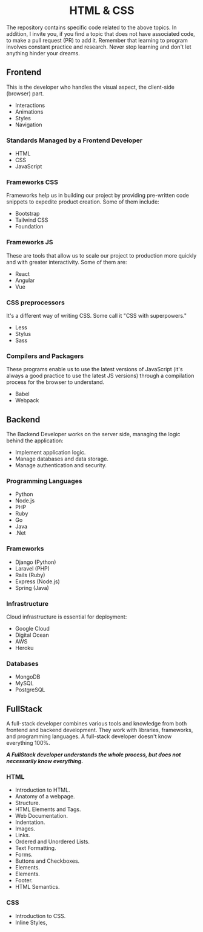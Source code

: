 <h1 align="center">HTML & CSS</h1>

The repository contains specific code related to the above topics. In addition, I invite you, if you find a topic that does not have associated code, to make a pull request (PR) to add it. Remember that learning to program involves constant practice and research. Never stop learning and don't let anything hinder your dreams.

## Frontend

This is the developer who handles the visual aspect, the client-side (browser) part.

- Interactions
- Animations
- Styles
- Navigation

### Standards Managed by a Frontend Developer

- HTML
- CSS
- JavaScript

### Frameworks CSS

Frameworks help us in building our project by providing pre-written code snippets to expedite product creation. Some of them include:

- Bootstrap
- Tailwind CSS
- Foundation

### Frameworks JS
These are tools that allow us to scale our project to production more quickly and with greater interactivity. Some of them are:

- React
- Angular
- Vue

### CSS preprocessors
It's a different way of writing CSS. Some call it "CSS with superpowers."

- Less
- Stylus
- Sass

### Compilers and Packagers
These programs enable us to use the latest versions of JavaScript (it's always a good practice to use the latest JS versions) through a compilation process for the browser to understand.

- Babel
- Webpack

## Backend

The Backend Developer works on the server side, managing the logic behind the application:

- Implement application logic.
- Manage databases and data storage.
- Manage authentication and security.

### Programming Languages

- Python
- Node.js
- PHP
- Ruby
- Go
- Java
- .Net

### Frameworks

- Django (Python)
- Laravel (PHP)
- Rails (Ruby)
- Express (Node.js)
- Spring (Java)

### Infrastructure

Cloud infrastructure is essential for deployment:

- Google Cloud
- Digital Ocean
- AWS
- Heroku

### Databases

- MongoDB
- MySQL
- PostgreSQL

## FullStack

A full-stack developer combines various tools and knowledge from both frontend and backend development. They work with libraries, frameworks, and programming languages. A full-stack developer doesn't know everything 100%.


***A FullStack developer understands the whole process, but does not necessarily know everything.***


### **HTML**
- Introduction to HTML.
- Anatomy of a webpage.
- Structure.
- HTML Elements and Tags.
- Web Documentation.
- Indentation.
- Images.
- Links.
- Ordered and Unordered Lists.
- Text Formatting.
- Forms.
- Buttons and Checkboxes.
- <div> Elements.
- <head> Elements.
- Footer.
- HTML Semantics.

### **CSS**
- Introduction to CSS.
- Inline Styles, <style> Block, and CSS Files.
- Pseudo-classes and Pseudo-elements.
- Box Model.
- Inheritance.
- Specificity in Selectors.
- Combinators.
- Text Formatting (size, font type, backups).
- Attribute Selectors.
- Absolute and Relative Units.
- HEX and RGB Colors in CSS.
- CSS Variables.
- Position.
- Display.

### **Responsive Design**
- Introducción a Responsive Design.
- Media Queries.
- Viewport.
- Mobile First.
- Mostly Fluid.
- Layout shifter.
- Column Drop.

### 🤝 Contributing


Contributions are what make the open source community such an amazing place to be learn, inspire, and create. Any contributions you make are **extremely appreciated**.

1. Fork the Project
2. Create your Feature Branch (`git checkout -b feature/AmazingFeature`)
3. Commit your Changes (`git commit -m 'Add some AmazingFeature'`)
4. Push to the Branch (`git push origin feature/AmazingFeature`)
5. Open a Pull Request

![-----------------------------------------------------](https://raw.githubusercontent.com/andreasbm/readme/master/assets/lines/vintage.png)
### Built With


Technologies used in the project.
* HTLM 5
* CSS 3

![-----------------------------------------------------](https://raw.githubusercontent.com/andreasbm/readme/master/assets/lines/grass.png)
<!-- CONTACT -->
### 📫 Contact   me

<div> 
  <a href="https://instagram.com/alejopuar" target="_blank"><img src="https://img.shields.io/badge/-Instagram-%23E4405F?style=for-the-badge&logo=instagram&logoColor=white" target="_blank"></a>
  <a href = "mailto:alejopua@gmail.com"><img src="https://img.shields.io/badge/-Gmail-%23333?style=for-the-badge&logo=gmail&logoColor=white" target="_blank"></a>
  <a href="https://www.linkedin.com/in/alejopua/" target="_blank"><img src="https://img.shields.io/badge/-LinkedIn-%230077B5?style=for-the-badge&logo=linkedin&logoColor=white" target="_blank"></a> 
</div>

<!-- ACKNOWLEDGEMENTS -->
### Acknowledgements
* Platzi


<h1 align="center" >🏆 Certification<img src="https://img.shields.io/badge/Verified-00a200?style=for-the-badge">🏆
</h1>

![certification](Certification.png)
